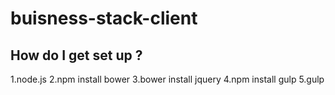 # buisness-stack-client

## How do I get set up ? 

1.node.js 
2.npm install bower
3.bower install jquery
4.npm install gulp 
5.gulp